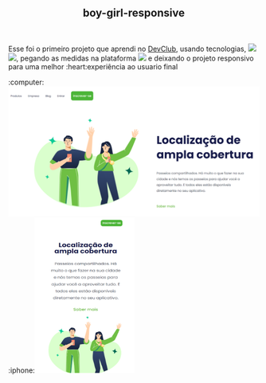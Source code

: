 <h2 align="center" > boy-girl-responsive</h2>

<br>

<p>Esse foi o primeiro projeto que aprendi no <a href="https://rodolfomori.com.br/devclub/">DevClub</a>, usando tecnologias,
  <img src="https://img.shields.io/badge/HTML5-E34F26?style=for-the-badge&logo=html5&logoColor=white" width="50px">
  <img src="https://img.shields.io/badge/css3-%231572B6.svg?style=for-the-badge&logo=css3&logoColor=white" width="47px">,
 pegando as medidas na plataforma <img src="https://img.shields.io/badge/figma-%23F24E1E.svg?style=for-the-badge&logo=figma&logoColor=white" width="50px"/> 
 e deixando o projeto responsivo para uma melhor :heart:experiência ao usuario final </p>
<p>
 :computer:<img src="https://github.com/willianlsantos/boy-girl-responsive/blob/main/tela-completa.png?raw=true" width="550px">                       
:iphone:<img src="https://github.com/willianlsantos/boy-girl-responsive/blob/main/tela-responsivo.png?raw=true" width="200px"  height="312px"/> 
</p>
